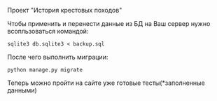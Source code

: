 Проект "История крестовых походов"

Чтобы применить и перенести данные из БД на Ваш сервер нужно всопльзоваться командой:
```
sqlite3 db.sqlite3 < backup.sql
```
После чего выполнить миграции:
```
python manage.py migrate
```
Теперь можно пройти на сайте уже готовые тесты(*заполненные данными)